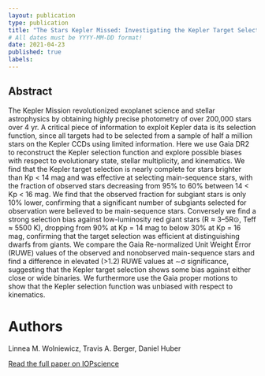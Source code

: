 ```yaml
---
layout: publication
type: publication
title: "The Stars Kepler Missed: Investigating the Kepler Target Selection Function Using Gaia DR2"
# All dates must be YYYY-MM-DD format!
date: 2021-04-23
published: true
labels:
---
```


## Abstract

The Kepler Mission revolutionized exoplanet science and stellar astrophysics by obtaining highly precise photometry of over 200,000 stars over 4 yr. A critical piece of information to exploit Kepler data is its selection function, since all targets had to be selected from a sample of half a million stars on the Kepler CCDs using limited information. Here we use Gaia DR2 to reconstruct the Kepler selection function and explore possible biases with respect to evolutionary state, stellar multiplicity, and kinematics. We find that the Kepler target selection is nearly complete for stars brighter than Kp < 14 mag and was effective at selecting main-sequence stars, with the fraction of observed stars decreasing from 95% to 60% between 14 < Kp < 16 mag. We find that the observed fraction for subgiant stars is only 10% lower, confirming that a significant number of subgiants selected for observation were believed to be main-sequence stars. Conversely we find a strong selection bias against low-luminosity red giant stars (R ≈ 3–5R⊙, Teff ≈ 5500 K), dropping from 90% at Kp = 14 mag to below 30% at Kp = 16 mag, confirming that the target selection was efficient at distinguishing dwarfs from giants. We compare the Gaia Re-normalized Unit Weight Error (RUWE) values of the observed and nonobserved main-sequence stars and find a difference in elevated (>1.2) RUWE values at ∼σ significance, suggesting that the Kepler target selection shows some bias against either close or wide binaries. We furthermore use the Gaia proper motions to show that the Kepler selection function was unbiased with respect to kinematics.

# Authors

Linnea M. Wolniewicz, Travis A. Berger, Daniel Huber

[Read the full paper on IOPscience](https://iopscience.iop.org/article/10.3847/1538-3881/abee1d)